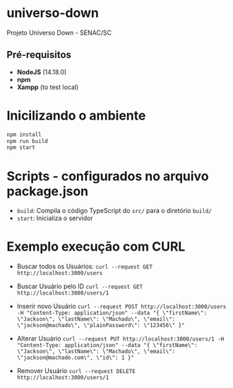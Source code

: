 # universo-down
Projeto Universo Down - SENAC/SC

## Pré-requisitos
- **NodeJS** (14.18.0)
- **npm**
- **Xampp** (to test local)

# Inicilizando o ambiente
```bash
npm install
npm run build
npm start
```

# Scripts - configurados no arquivo package.json
- `build`: Compila o código TypeScript do `src/` para o diretório `build/`
- `start`: Inicializa o servidor

# Exemplo execução com CURL

* Buscar todos os Usuários:
`curl --request GET http://localhost:3000/users`

* Buscar Usuário pelo ID
`curl --request GET http://localhost:3000/users/1`

* Inserir novo Usuário
`curl --request POST http://localhost:3000/users -H "Content-Type: application/json" --data "{ \"firstName\": \"Jackson\", \"lastName\": \"Machado\", \"email\": \"jackson@machado\", \"plainPassword\": \"123456\" }"`

* Alterar Usuário
`curl --request PUT http://localhost:3000/users/1 -H "Content-Type: application/json" --data "{ \"firstName\": \"Jackson\", \"lastName\": \"Machado\", \"email\": \"jackson@machado.com\", \"id\": 1 }"`

* Remover Usuário
`curl --request DELETE http://localhost:3000/users/1`